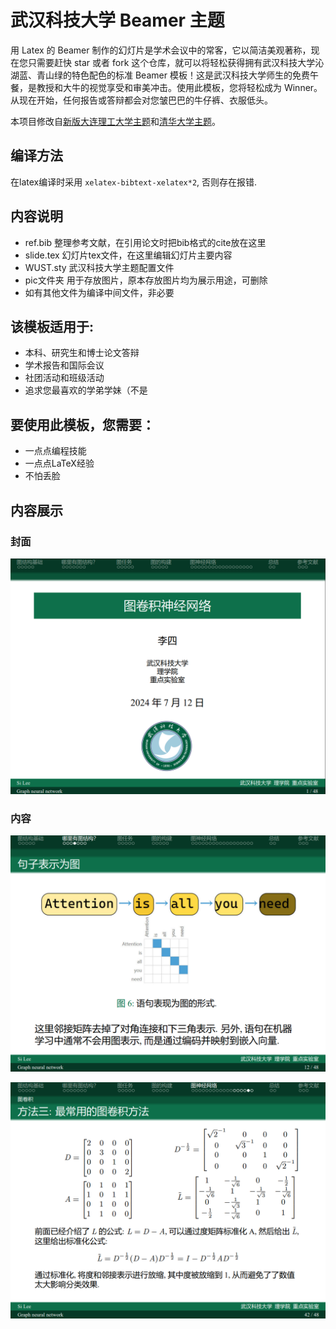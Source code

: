# 武汉科技大学 Beamer 主题

用 Latex 的 Beamer 制作的幻灯片是学术会议中的常客，它以简洁美观著称，现在您只需要赶快 star 或者 fork 这个仓库，就可以将轻松获得拥有武汉科技大学沁湖蓝、青山绿的特色配色的标准 Beamer 模板！这是武汉科技大学师生的免费午餐，是教授和大牛的视觉享受和审美冲击。使用此模板，您将轻松成为 Winner。从现在开始，任何报告或答辩都会对您皱巴巴的牛仔裤、衣服低头。

本项目修改自[新版大连理工大学主题](https://github.com/fuujiro/DLUT-Beamer-Slide-V2)和[清华大学主题](https://github.com/tuna/THU-Beamer-Theme)。

## 编译方法

在latex编译时采用 `xelatex-bibtext-xelatex*2`, 否则存在报错.

## 内容说明

- ref.bib 整理参考文献，在引用论文时把bib格式的cite放在这里
- slide.tex 幻灯片tex文件，在这里编辑幻灯片主要内容
- WUST.sty 武汉科技大学主题配置文件
- pic文件夹 用于存放图片，原本存放图片均为展示用途，可删除
- 如有其他文件为编译中间文件，非必要

## 该模板适用于:

- 本科、研究生和博士论文答辩
- 学术报告和国际会议
- 社团活动和班级活动
- 追求您最喜欢的学弟学妹（不是

## 要使用此模板，您需要：

- 一点点编程技能
- 一点点LaTeX经验
- 不怕丢脸

## 内容展示

### 封面

![1720762735695](pic/封面.png)

### 内容

![1720762758846](pic/内容1.png)

![1720762761110](pic/内容2.png)
